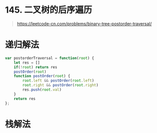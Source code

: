 # 145. 二叉树的后序遍历

> https://leetcode-cn.com/problems/binary-tree-postorder-traversal/

# 递归解法

```js
var postorderTraversal = function(root) {
    let res = []
    if(!root) return res
    postOrder(root)
    function postOrder(root) {
        root.left && postOrder(root.left)
        root.right && postOrder(root.right)
        res.push(root.val)
    }
    return res
};
```

# 栈解法

```js

```